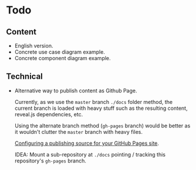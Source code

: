 Todo
====

Content
-------

 -  English version.
 -  Concrete use case diagram example.
 -  Concrete component diagram example.

Technical
---------

 -  Alternative way to publish content as Github Page.

    Currently, as we use the `master` branch `./docs` folder method, the current
    branch is loaded with heavy stuff such as the resulting content, reveal.js
    dependencies, etc.

    Using the alternate branch method (`gh-pages` branch) would be better as it
    wouldn't clutter the `master` branch with heavy files.

    [Configuring a publishing source for your GitHub Pages
    site](https://help.github.com/en/github/working-with-github-pages/configuring-a-publishing-source-for-your-github-pages-site).

    IDEA: Mount a sub-repository at `./docs` pointing / tracking this
    repository's `gh-pages` branch.
